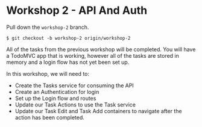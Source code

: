# Workshop 2 - API And Auth

Pull down the `workshop-2` branch.

```shell
$ git checkout -b workshop-2 origin/workshop-2
```

All of the tasks from the previous workshop will be completed. You will have a TodoMVC app that is working, however all of the tasks are stored in memory and a login flow has not yet been set up.

In this workshop, we will need to:

- Create the Tasks service for consuming the API
- Create an Authentication for login
- Set up the Login flow and routes
- Update our Task Actions to use the Task service
- Update our Task Edit and Task Add containers to navigate after the action has been completed.
